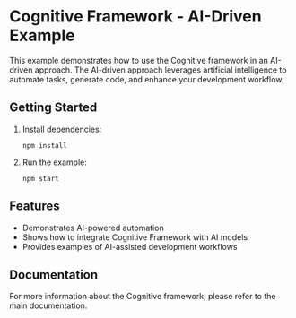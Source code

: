 # Cognitive Framework - AI-Driven Example

This example demonstrates how to use the Cognitive framework in an AI-driven approach. The AI-driven approach leverages artificial intelligence to automate tasks, generate code, and enhance your development workflow.

## Getting Started

1. Install dependencies:
   ```
   npm install
   ```

2. Run the example:
   ```
   npm start
   ```

## Features

- Demonstrates AI-powered automation
- Shows how to integrate Cognitive Framework with AI models
- Provides examples of AI-assisted development workflows

## Documentation

For more information about the Cognitive framework, please refer to the main documentation.
